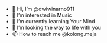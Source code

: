 - 👋 Hi, I’m @dwiwinarno911
- 👀 I’m interested in Music
- 🌱 I’m currently learning Your Mind
- 💞️ I’m looking the way to life with you
- 📫 How to reach me @kolong.meja

<!---
dwiwinarno911/dwiwinarno911 is a ✨ special ✨ repository because its `README.md` (this file) appears on your GitHub profile.
You can click the Preview link to take a look at your changes.
--->
